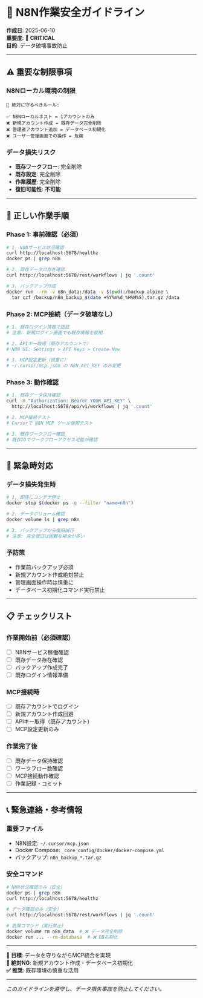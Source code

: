 # 🚨 N8N作業安全ガイドライン

**作成日**: 2025-06-10  
**重要度**: 🔴 **CRITICAL**  
**目的**: データ破壊事故防止

---

## ⚠️ **重要な制限事項**

### **N8Nローカル環境の制限**
```
🔴 絶対に守るべきルール:

✅ N8Nローカルホスト = 1アカウントのみ
❌ 新規アカウント作成 = 既存データ完全削除
❌ 管理者アカウント追加 = データベース初期化
❌ ユーザー管理画面での操作 = 危険
```

### **データ損失リスク**
- **既存ワークフロー**: 完全削除
- **既存設定**: 完全削除  
- **作業履歴**: 完全削除
- **復旧可能性**: **不可能**

---

## 🔧 **正しい作業手順**

### **Phase 1: 事前確認（必須）**
```bash
# 1. N8Nサービス状況確認
curl http://localhost:5678/healthz
docker ps | grep n8n

# 2. 既存データの存在確認
curl http://localhost:5678/rest/workflows | jq '.count'

# 3. バックアップ作成
docker run --rm -v n8n_data:/data -v $(pwd):/backup alpine \
  tar czf /backup/n8n_backup_$(date +%Y%m%d_%H%M%S).tar.gz /data
```

### **Phase 2: MCP接続（データ破壊なし）**
```bash
# 1. 既存ログイン情報で認証
# 注意: 新規ログイン画面でも既存情報を使用

# 2. APIキー取得（既存アカウントで）
# N8N UI: Settings > API Keys > Create New

# 3. MCP設定更新（慎重に）
# ~/.cursor/mcp.json の N8N_API_KEY のみ変更
```

### **Phase 3: 動作確認**
```bash
# 1. 既存データ保持確認
curl -H "Authorization: Bearer YOUR_API_KEY" \
  http://localhost:5678/api/v1/workflows | jq '.count'

# 2. MCP接続テスト
# Cursorで N8N MCP ツール使用テスト

# 3. 既存ワークフロー確認
# 既存IDでワークフローアクセス可能か確認
```

---

## 🚨 **緊急時対応**

### **データ損失発生時**
```bash
# 1. 即座にコンテナ停止
docker stop $(docker ps -q --filter "name=n8n")

# 2. データボリューム確認
docker volume ls | grep n8n

# 3. バックアップから復旧試行
# 注意: 完全復旧は困難な場合が多い
```

### **予防策**
- 作業前バックアップ必須
- 新規アカウント作成絶対禁止
- 管理画面操作時は慎重に
- データベース初期化コマンド実行禁止

---

## 📋 **チェックリスト**

### **作業開始前（必須確認）**
- [ ] N8Nサービス稼働確認
- [ ] 既存データ存在確認
- [ ] バックアップ作成完了
- [ ] 既存ログイン情報準備

### **MCP接続時**
- [ ] 既存アカウントでログイン
- [ ] 新規アカウント作成回避
- [ ] APIキー取得（既存アカウント）
- [ ] MCP設定更新のみ

### **作業完了後**
- [ ] 既存データ保持確認
- [ ] ワークフロー数確認
- [ ] MCP接続動作確認
- [ ] 作業記録・コミット

---

## 📞 **緊急連絡・参考情報**

### **重要ファイル**
- N8N設定: `~/.cursor/mcp.json`
- Docker Compose: `_core_config/docker/docker-compose.yml`
- バックアップ: `n8n_backup_*.tar.gz`

### **安全コマンド**
```bash
# N8N状況確認のみ（安全）
docker ps | grep n8n
curl http://localhost:5678/healthz

# データ確認のみ（安全）
curl http://localhost:5678/rest/workflows | jq '.count'

# 危険コマンド（実行禁止）
docker volume rm n8n_data  # ❌ データ完全削除
docker run ... --rm-database  # ❌ DB初期化
```

---

**🎯 目標**: データを守りながらMCP統合を実現  
**🔴 絶対NG**: 新規アカウント作成・データベース初期化  
**✅ 推奨**: 既存環境の慎重な活用

---

*このガイドラインを遵守し、データ損失事故を防止してください。* 